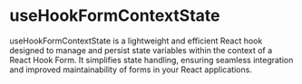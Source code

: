 # useHookFormContextState
useHookFormContextState is a lightweight and efficient React hook designed to manage and persist state variables within the context of a React Hook Form. It simplifies state handling, ensuring seamless integration and improved maintainability of forms in your React applications.
